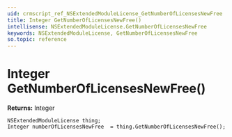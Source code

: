 ```yaml
---
uid: crmscript_ref_NSExtendedModuleLicense_GetNumberOfLicensesNewFree
title: Integer GetNumberOfLicensesNewFree()
intellisense: NSExtendedModuleLicense.GetNumberOfLicensesNewFree
keywords: NSExtendedModuleLicense, GetNumberOfLicensesNewFree
so.topic: reference
---
```


# Integer GetNumberOfLicensesNewFree()

**Returns:** Integer

```crmscript
NSExtendedModuleLicense thing;
Integer numberOfLicensesNewFree  = thing.GetNumberOfLicensesNewFree();
```

